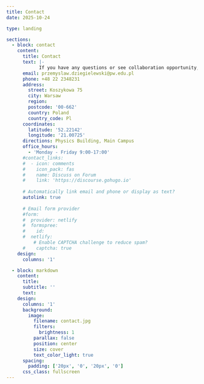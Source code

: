```yaml
---
title: Contact
date: 2025-10-24

type: landing

sections:
  - block: contact
    content:
      title: Contact
      text: |-
            If you have any questions or see collaboration opportunity, please feel free to contact me.
      email: przemyslaw.dziegielewski@pw.edu.pl
      phone: +48 22 2348231
      address:
        street: Koszykowa 75
        city: Warsaw
        region: 
        postcode: '00-662'
        country: Poland
        country_code: Pl
      coordinates:
        latitude: '52.22142'
        longitude: '21.00725'
      directions: Physics Building, Main Campus
      office_hours:
        - 'Monday - Friday 9:00-17:00'
      #contact_links:
      #  - icon: comments
      #    icon_pack: fas
      #    name: Discuss on Forum
      #    link: 'https://discourse.gohugo.io'
    
      # Automatically link email and phone or display as text?
      autolink: true
    
      # Email form provider
      #form:
      #  provider: netlify
      #  formspree:
      #    id:
      #  netlify:
          # Enable CAPTCHA challenge to reduce spam?
      #    captcha: true
    design:
      columns: '1'

  - block: markdown
    content:
      title:
      subtitle: ''
      text:
    design:
      columns: '1'
      background:
        image: 
          filename: contact.jpg
          filters:
            brightness: 1
          parallax: false
          position: center
          size: cover
          text_color_light: true
      spacing:
        padding: ['20px', '0', '20px', '0']
      css_class: fullscreen
---
```

